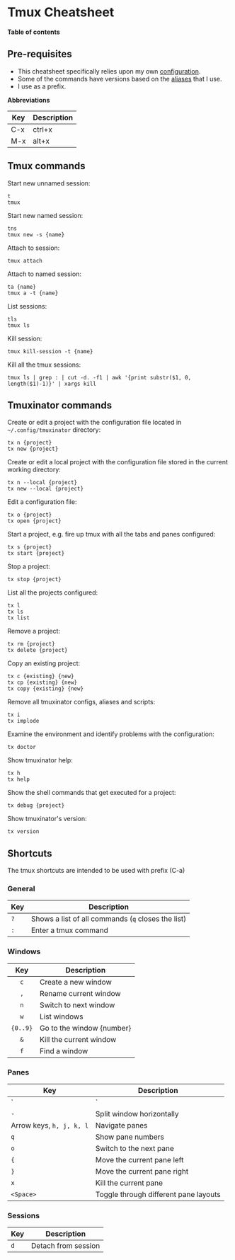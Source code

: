 # Tmux Cheatsheet

**Table of contents**

## Pre-requisites

- This cheatsheet specifically relies upon my own [configuration](https://github.com/dimaskh/dotfiles/blob/master/.tmux.conf).
- Some of the commands have versions based on the [aliases](https://github.com/dimaskh/dotfiles/blob/master/.aliases) that I use.
- I use <C-a> as a prefix.

**Abbreviations**

| Key | Description |
| --- | ----------- |
| C-x | ctrl+x      |
| M-x | alt+x       |

## Tmux commands

Start new unnamed session:

    t
    tmux

Start new named session:

    tns
    tmux new -s {name}

Attach to session:

    tmux attach

Attach to named session:

    ta {name}
    tmux a -t {name}

List sessions:

    tls
    tmux ls

Kill session:

    tmux kill-session -t {name}

Kill all the tmux sessions:

    tmux ls | grep : | cut -d. -f1 | awk '{print substr($1, 0, length($1)-1)}' | xargs kill

## Tmuxinator commands

Create or edit a project with the configuration file located in `~/.config/tmuxinator` directory:

    tx n {project}
    tx new {project}

Create or edit a local project with the configuration file stored in the current working directory:

    tx n --local {project}
    tx new --local {project}

Edit a configuration file:

    tx o {project}
    tx open {project}

Start a project, e.g. fire up tmux with all the tabs and panes configured:

    tx s {project}
    tx start {project}

Stop a project:

    tx stop {project}

List all the projects configured:

    tx l
    tx ls
    tx list

Remove a project:

    tx rm {project}
    tx delete {project}

Copy an existing project:

    tx c {existing} {new}
    tx cp {existing} {new}
    tx copy {existing} {new}

Remove all tmuxinator configs, aliases and scripts:

    tx i
    tx implode

Examine the environment and identify problems with the configuration:

    tx doctor

Show tmuxinator help:

    tx h
    tx help

Show the shell commands that get executed for a project:

    tx debug {project}

Show tmuxinator's version:

    tx version

## Shortcuts

The tmux shortcuts are intended to be used with prefix (C-a)

### General

| Key | Description |
| --- | ----------- |
| `?` | Shows a list of all commands (`q` closes the list) |
| `:` | Enter a tmux command |

### Windows

| Key | Description |
| :-: | ----------- |
| `c` | Create a new window |
| `,` | Rename current window |
| `n` | Switch to next window |
| `w` | List windows |
| `{0..9}` | Go to the window {number} |
| `&` | Kill the current window |
| `f` | Find a window |

### Panes

| Key | Description |
| --- | ----------- |
| `|` | Split window vertically |
| `-` | Split window horizontally |
| Arrow keys, `h, j, k, l` | Navigate panes |
| `q` | Show pane numbers |
| `o` | Switch to the next pane |
| `{` | Move the current pane left |
| `}` | Move the current pane right |
| `x` | Kill the current pane |
| `<Space>` | Toggle through different pane layouts |

### Sessions

| Key | Description |
| --- | ----------- |
| `d` | Detach from session |
